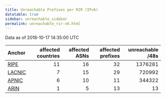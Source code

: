 ```yaml
---
title: Unreachable Prefixes per RIR (IPv6)
datatable: true
sidebar: unreachable_sidebar
permalink: unreachable_rir-v6.html
---
```


Data as of 2018-10-17 14:35:00 UTC


<div class="datatable-begin"></div>

| Anchor                                         |   affected countries |   affected ASNs |   affected prefixes |   unreachable /48s |
|:-----------------------------------------------|---------------------:|----------------:|--------------------:|-------------------:|
| [RIPE](unreachable_RIPE_NCC_RPKI_Root-v6.html) |                   11 |              16 |                  32 |            1376281 |
| [LACNIC](unreachable_LACNIC_RPKI_Root-v6.html) |                    7 |              15 |                  29 |             720992 |
| [APNIC](unreachable_APNIC_RPKI_Root-v6.html)   |                    6 |              10 |                  11 |             344322 |
| [ARIN](unreachable_ARIN-v6.html)               |                    1 |               5 |                  13 |                 13 |

<div class="datatable-end"></div>
